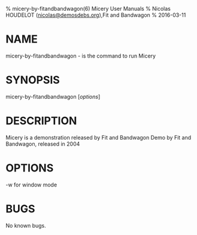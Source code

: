% micery-by-fitandbandwagon(6) Micery User Manuals
% Nicolas HOUDELOT (nicolas@demosdebs.org),Fit and Bandwagon
% 2016-03-11

# NAME
micery-by-fitandbandwagon - is the command to run Micery 

# SYNOPSIS
micery-by-fitandbandwagon [*options*]

# DESCRIPTION
Micery  is a demonstration released by Fit and Bandwagon
Demo by Fit and Bandwagon, released in 2004

# OPTIONS
\-w for window mode


# BUGS
No known bugs.
